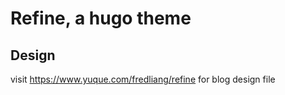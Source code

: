 # Refine, a hugo theme

## Design

visit <https://www.yuque.com/fredliang/refine> for blog design file
